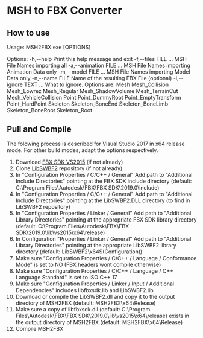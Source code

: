 # MSH to FBX Converter

## How to use
Usage: MSH2FBX.exe [OPTIONS]

Options:
  -h,--help                   Print this help message and exit
  -f,--files FILE ...         MSH File Names importing all
  -a,--animation FILE ...     MSH File Names importing Animation Data only
  -m,--model FILE ...         MSH File Names importing Model Data only
  -n,--name FILE              Name of the resulting FBX File (optional)
  -i,--ignore TEXT ...        What to ignore. Options are:
                                Mesh
                                Mesh_Collision
                                Mesh_Lowrez
                                Mesh_Regular
                                Mesh_ShadowVolume
                                Mesh_TerrainCut
                                Mesh_VehicleCollision
                                Point
                                Point_DummyRoot
                                Point_EmptyTransform
                                Point_HardPoint
                                Skeleton
                                Skeleton_BoneEnd
                                Skeleton_BoneLimb
                                Skeleton_BoneRoot
                                Skeleton_Root

## Pull and Compile
The folowing process is described for Visual Studio 2017 in x64 release mode. For other build modes, adapt the options respectively.
<br />
1. Download [FBX SDK VS2015](https://www.autodesk.com/developer-network/platform-technologies/fbx-sdk-2019-0) (if not already)
2. Clone [LibSWBF2](https://github.com/Ben1138/LibSWBF2) repository (if not already)
3. In "Configuration Properties / C/C++ / General" Add path to "Additional Include Directories" pointing at the FBX SDK include directory (default: C:\Program Files\Autodesk\FBX\FBX SDK\2019.0\include)
4. In "Configuration Properties / C/C++ / General" Add path to "Additional Include Directories" pointing at the LibSWBF2.DLL directory (to find in LibSWBF2 repository)
5. In "Configuration Properties / Linker / General" Add path to "Additional Library Directories" pointing at the appropriate FBX SDK library directory (default: C:\Program Files\Autodesk\FBX\FBX SDK\2019.0\lib\vs2015\x64\release)
6. In Configuration "Properties / Linker / General" Add path to "Additional Library Directories" pointing at the appropriate LibSWBF2 library directory (default: LibSWBF2\x64\$(Configuration))
7. Make sure "Configuration Properties / C/C++ / Language / Conformance Mode" is set to NO (FBX headers wont compile otherwise)
7. Make sure "Configuration Properties / C/C++ / Language / C++ Language Standard" is set to ISO C++ 17
7. Make sure "Configuration Properties / Linker / Input / Additional Dependencies" includes libfbxsdk.lib and LibSWBF2.lib
8. Download or compile the LibSWBF2.dll and copy it to the output directory of MSH2FBX (default: MSH2FBX\x64\Release)
9. Make sure a copy of libfbxsdk.dll (default: C:\Program Files\Autodesk\FBX\FBX SDK\2019.0\lib\vs2015\x64\release) exists in the output directory of MSH2FBX (default: MSH2FBX\x64\Release)
9. Compile MSH2FBX
